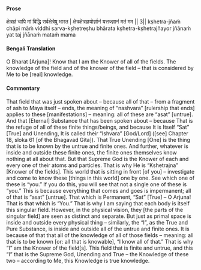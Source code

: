 #### Prose 

क्षेत्रज्ञं चापि मां विद्धि सर्वक्षेत्रेषु भारत |
क्षेत्रक्षेत्रज्ञयोर्ज्ञानं यत्तज्ज्ञानं मतं मम || 3||
kṣhetra-jñaṁ chāpi māṁ viddhi sarva-kṣhetreṣhu bhārata
kṣhetra-kṣhetrajñayor jñānaṁ yat taj jñānaṁ mataṁ mama

 #### Bengali Translation 

O Bharat [Arjuna]! Know that I am the Knower of all of the fields. The knowledge of the field and of the knower of the field – that is considered by Me to be [real] knowledge.

 #### Commentary 

That field that was just spoken about – because all of that – from a fragment of ash to Maya itself – ends, the meaning of “nashvara” [rulership that ends] applies to these [manifestations] – meaning: all of these are “asat” [untrue]. And that [Eternal] Substance that has been spoken about – because That is the refuge of all of these finite things/beings, and because It is Itself “Sat” [True] and Unending, It is called their “Ishvara” [God/Lord] ([see] Chapter 18, sloka 61 [of the Bhagavad Gita]). That True Unending [One] is the thing that is to be known by the untrue and finite ones. And further, whatever is inside and outside these finite ones, the finite ones themselves know nothing at all about that. But that Supreme God is the Knower of each and every one of their atoms and particles. That is why He is “Kshetrajna” [Knower of the fields]. This world that is sitting in front [of you] – investigate and come to know these [things in this world] one by one. See which one of these is “you.” If you do this, you will see that not a single one of these is “you.” This is because everything that comes and goes is impermanent; all of that is “asat” [untrue]. That which is Permanent, “Sat” [True] – O Arjuna! That is that which is “You.” That is why I am saying that each body is itself this singular field. However, in the physical vision, they [the parts of the singular field] are seen as distinct and separate. But just as primal space is inside and outside every physical thing – similarly, the “I”, as the True and Pure Substance, is inside and outside all of the untrue and finite ones. It is because of that that all of the knowledge of all of those fields – meaning: all that is to be known [or: all that is knowable], “I know all of that.” That is why “I” am the Knower of the field[s]. This field that is finite and untrue, and this “I” that is the Supreme God, Unending and True – the Knowledge of these two – according to Me, this Knowledge is true knowledge.
